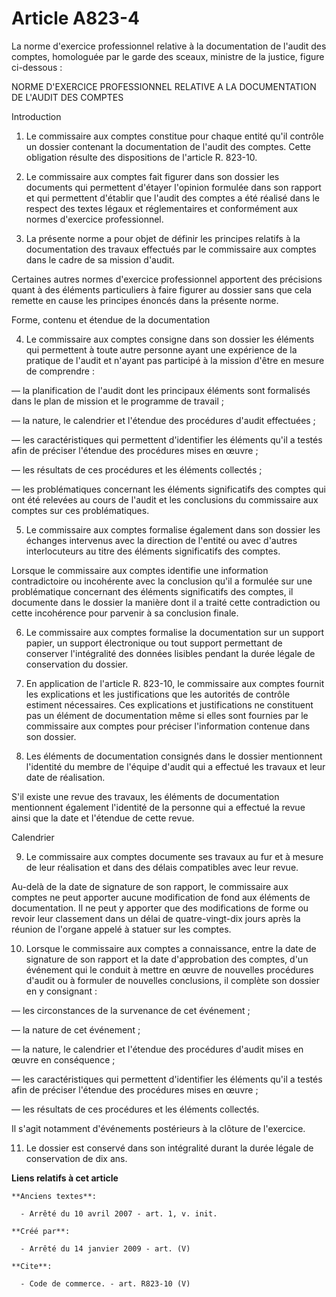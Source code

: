 # Article A823-4

La norme d'exercice professionnel relative à la documentation de l'audit des comptes, homologuée par le garde des sceaux,
ministre de la justice, figure ci-dessous :

NORME D'EXERCICE PROFESSIONNEL RELATIVE A LA DOCUMENTATION DE L'AUDIT DES COMPTES

Introduction 

1. Le commissaire aux comptes constitue pour chaque entité qu'il contrôle un dossier contenant la documentation de l'audit
des comptes. Cette obligation résulte des dispositions de l'article R. 823-10. 

2. Le commissaire aux comptes fait figurer dans son dossier les documents qui permettent d'étayer l'opinion formulée dans son
rapport et qui permettent d'établir que l'audit des comptes a été réalisé dans le respect des textes légaux et réglementaires
et conformément aux normes d'exercice professionnel. 

3. La présente norme a pour objet de définir les principes relatifs à la documentation des travaux effectués par le
commissaire aux comptes dans le cadre de sa mission d'audit. 

Certaines autres normes d'exercice professionnel apportent des précisions quant à des éléments particuliers à faire figurer
au dossier sans que cela remette en cause les principes énoncés dans la présente norme. 

Forme, contenu et étendue de la documentation 

4. Le commissaire aux comptes consigne dans son dossier les éléments qui permettent à toute autre personne ayant une
expérience de la pratique de l'audit et n'ayant pas participé à la mission d'être en mesure de comprendre : 

― la planification de l'audit dont les principaux éléments sont formalisés dans le plan de mission et le programme de
travail ; 

― la nature, le calendrier et l'étendue des procédures d'audit effectuées ; 

― les caractéristiques qui permettent d'identifier les éléments qu'il a testés afin de préciser l'étendue des procédures
mises en œuvre ; 

― les résultats de ces procédures et les éléments collectés ; 

― les problématiques concernant les éléments significatifs des comptes qui ont été relevées au cours de l'audit et les
conclusions du commissaire aux comptes sur ces problématiques. 

5. Le commissaire aux comptes formalise également dans son dossier les échanges intervenus avec la direction de l'entité ou
avec d'autres interlocuteurs au titre des éléments significatifs des comptes. 

Lorsque le commissaire aux comptes identifie une information contradictoire ou incohérente avec la conclusion qu'il a
formulée sur une problématique concernant des éléments significatifs des comptes, il documente dans le dossier la manière
dont il a traité cette contradiction ou cette incohérence pour parvenir à sa conclusion finale. 

6. Le commissaire aux comptes formalise la documentation sur un support papier, un support électronique ou tout support
permettant de conserver l'intégralité des données lisibles pendant la durée légale de conservation du dossier. 

7. En application de l'article R. 823-10, le commissaire aux comptes fournit les explications et les justifications que les
autorités de contrôle estiment nécessaires. Ces explications et justifications ne constituent pas un élément de documentation
même si elles sont fournies par le commissaire aux comptes pour préciser l'information contenue dans son dossier. 

8. Les éléments de documentation consignés dans le dossier mentionnent l'identité du membre de l'équipe d'audit qui a
effectué les travaux et leur date de réalisation.

S'il existe une revue des travaux, les éléments de documentation mentionnent également l'identité de la personne qui a
effectué la revue ainsi que la date et l'étendue de cette revue. 

Calendrier 

9. Le commissaire aux comptes documente ses travaux au fur et à mesure de leur réalisation et dans des délais compatibles
avec leur revue. 

Au-delà de la date de signature de son rapport, le commissaire aux comptes ne peut apporter aucune modification de fond aux
éléments de documentation. Il ne peut y apporter que des modifications de forme ou revoir leur classement dans un délai de
quatre-vingt-dix jours après la réunion de l'organe appelé à statuer sur les comptes. 

10. Lorsque le commissaire aux comptes a connaissance, entre la date de signature de son rapport et la date d'approbation des
comptes, d'un événement qui le conduit à mettre en œuvre de nouvelles procédures d'audit ou à formuler de nouvelles
conclusions, il complète son dossier en y consignant : 

― les circonstances de la survenance de cet événement ; 

― la nature de cet événement ; 

― la nature, le calendrier et l'étendue des procédures d'audit mises en œuvre en conséquence ; 

― les caractéristiques qui permettent d'identifier les éléments qu'il a testés afin de préciser l'étendue des procédures
mises en œuvre ;  

― les résultats de ces procédures et les éléments collectés. 

Il s'agit notamment d'événements postérieurs à la clôture de l'exercice. 

11. Le dossier est conservé dans son intégralité durant la durée légale de conservation de dix ans.

**Liens relatifs à cet article**

	**Anciens textes**:

	  - Arrêté du 10 avril 2007 - art. 1, v. init.

	**Créé par**:

	  - Arrêté du 14 janvier 2009 - art. (V)

	**Cite**:

	  - Code de commerce. - art. R823-10 (V)
